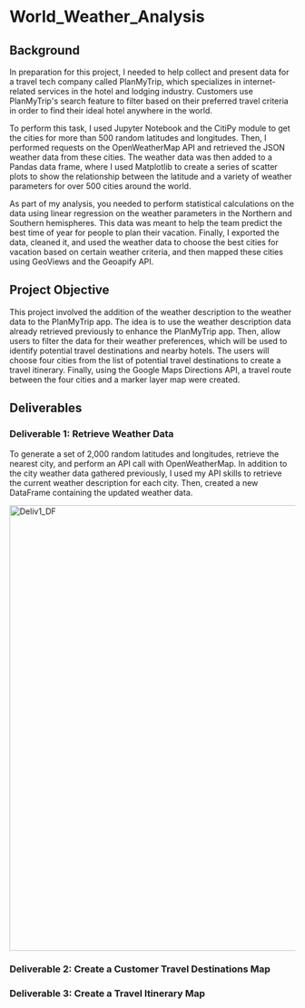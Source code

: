 # World_Weather_Analysis

## Background
In preparation for this project, I needed to help collect and present data for a travel tech company called PlanMyTrip, which specializes in internet-related services in the hotel and lodging industry. Customers use PlanMyTrip's search feature to filter based on their preferred travel criteria in order to find their ideal hotel anywhere in the world. 

To perform this task, I used Jupyter Notebook and the CitiPy module to get the cities for more than 500 random latitudes and longitudes. Then, I performed requests on the OpenWeatherMap API and retrieved the JSON weather data from these cities. The weather data was then added to a Pandas data frame, where I used Matplotlib to create a series of scatter plots to show the relationship between the latitude and a variety of weather parameters for over 500 cities around the world.

As part of my analysis, you needed to perform statistical calculations on the data using linear regression on the weather parameters in the Northern and Southern hemispheres. This data was meant to help the team predict the best time of year for people to plan their vacation. Finally, I exported the data, cleaned it, and used the weather data to choose the best cities for vacation based on certain weather criteria, and then mapped these cities using GeoViews and the Geoapify API. 

## Project Objective

This project involved the addition of the weather description to the weather data to the PlanMyTrip app. The idea is to use the weather description data already retrieved previously to enhance the PlanMyTrip app. Then, allow users to filter the data for their weather preferences, which will be used to identify potential travel destinations and nearby hotels. The users will choose four cities from the list of potential travel destinations to create a travel itinerary. Finally, using the Google Maps Directions API, a travel route between the four cities and a marker layer map were created.

## Deliverables

### Deliverable 1: Retrieve Weather Data

To generate a set of 2,000 random latitudes and longitudes, retrieve the nearest city, and perform an API call with OpenWeatherMap. In addition to the city weather data gathered previously, I used my API skills to retrieve the current weather description for each city. Then, created a new DataFrame containing the updated weather data.

<img width="785" alt="Deliv1_DF" src="https://user-images.githubusercontent.com/114960958/226145736-67c925b5-603c-4c5a-90b2-a0c04f5dc5a6.png">


### Deliverable 2: Create a Customer Travel Destinations Map



### Deliverable 3: Create a Travel Itinerary Map
